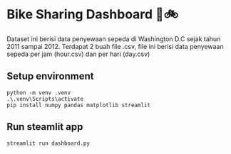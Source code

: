# Bike Sharing Dashboard 🚴🚲
Dataset ini berisi data penyewaan sepeda di Washington D.C sejak tahun 2011 sampai 2012. Terdapat 2 buah file .csv, file ini berisi data penyewaan sepeda per jam (hour.csv) dan per hari (day.csv)

## Setup environment
```
python -m venv .venv
.\.venv\Scripts\activate
pip install numpy pandas matplotlib streamlit
```

## Run steamlit app
```
streamlit run dashboard.py
```
